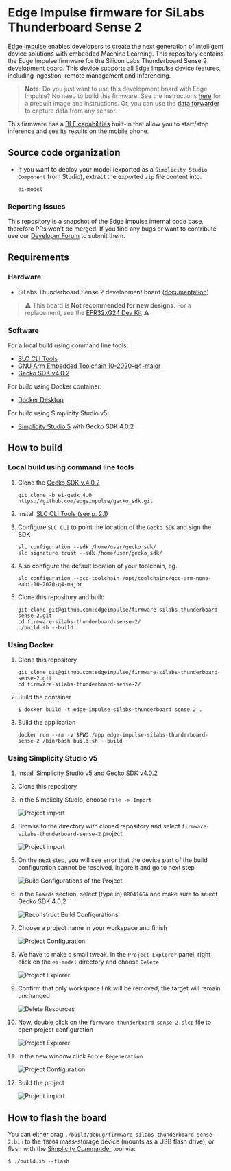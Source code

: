 # Edge Impulse firmware for SiLabs Thunderboard Sense 2

[Edge Impulse](https://www.edgeimpulse.com) enables developers to create the next generation of intelligent device solutions with embedded Machine Learning. This repository contains the Edge Impulse firmware for the Silicon Labs Thunderboard Sense 2 development board. This device supports all Edge Impulse device features, including ingestion, remote management and inferencing.

> **Note:** Do you just want to use this development board with Edge Impulse? No need to build this firmware. See the instructions [here](https://docs.edgeimpulse.com/docs/development-platforms/officially-supported-mcu-targets/silabs-thunderboard-sense-2) for a prebuilt image and instructions. Or, you can use the [data forwarder](https://docs.edgeimpulse.com/docs/cli-data-forwarder) to capture data from any sensor.

This firmware has a [BLE capabilities](https://docs.edgeimpulse.com/docs/development-platforms/officially-supported-mcu-targets/silabs-thunderboard-sense-2#bluetooth-demo) built-in that allow you to start/stop inference and see its results on the mobile phone.

## Source code organization

* If you want to deploy your model (exported as a `Simplicity Studio Component` from Studio), extract the exported `zip` file content into:

    `ei-model`

### Reporting issues

This repository is a snapshot of the Edge Impulse internal code base, therefore PRs won't be merged. If you find any bugs or want to contribute use our [Developer Forum](https://forum.edgeimpulse.com/) to submit them.

## Requirements

### Hardware

* SiLabs Thunderboard Sense 2 development board ([documentation](https://www.silabs.com/documents/public/user-guides/ug309-sltb004a-user-guide.pdf))
> :warning: This board is **Not recommended for new designs**. For a replacement, see the [EFR32xG24 Dev Kit](https://www.silabs.com/development-tools/wireless/efr32xg24-dev-kit) :warning:

### Software

For a local build using command line tools:
* [SLC CLI Tools](https://www.silabs.com/documents/public/user-guides/ug520-software-project-generation-configuration-with-slc-cli.pdf)
* [GNU Arm Embedded Toolchain 10-2020-q4-major](https://developer.arm.com/tools-and-software/open-source-software/developer-tools/gnu-toolchain/gnu-rm/downloads)
* [Gecko SDK v4.0.2](https://github.com/SiliconLabs/gecko_sdk/tree/v4.0.2)

For build using Docker container:
* [Docker Desktop](https://www.docker.com/products/docker-desktop)

For build using Simplicity Studio v5:
* [Simplicity Studio 5](https://www.silabs.com/developers/simplicity-studio) with Gecko SDK 4.0.2

## How to build

### Local build using command line tools

1. Clone the [Gecko SDK v.4.0.2](https://github.com/edgeimpulse/gecko_sdk.git)

    ```
    git clone -b ei-gsdk_4.0 https://github.com/edgeimpulse/gecko_sdk.git
    ```

1. Install [SLC CLI Tools (see p. 2.1)](https://www.silabs.com/documents/public/user-guides/ug520-software-project-generation-configuration-with-slc-cli.pdf)
1. Configure `SLC CLI` to point the location of the `Gecko SDK` and sign the SDK

    ```
    slc configuration --sdk /home/user/gecko_sdk/
    slc signature trust --sdk /home/user/gecko_sdk/
    ```

1. Also configure the default location of your toolchain, eg.

    ```
    slc configuration --gcc-toolchain /opt/toolchains/gcc-arm-none-eabi-10-2020-q4-major
    ```

1. Clone this repository and build

    ```
    git clone git@github.com:edgeimpulse/firmware-silabs-thunderboard-sense-2.git
    cd firmware-silabs-thunderboard-sense-2/
    ./build.sh --build
    ```

### Using Docker

1. Clone this repository

    ```
    git clone git@github.com:edgeimpulse/firmware-silabs-thunderboard-sense-2.git
    cd firmware-silabs-thunderboard-sense-2/
    ```

1. Build the container

    ```
    $ docker build -t edge-impulse-silabs-thunderboard-sense-2 .
    ```

1. Build the application

    ```
    docker run --rm -v $PWD:/app edge-impulse-silabs-thunderboard-sense-2 /bin/bash build.sh --build
    ```

### Using Simplicity Studio v5

1. Install [Simplicity Studio v5](https://www.silabs.com/developers/simplicity-studio) and [Gecko SDK v4.0.2](https://github.com/SiliconLabs/gecko_sdk)
1. Clone this repository
1. In the Simplicity Studio, choose `File -> Import`

    ![Project import](doc/import1.png)

1. Browse to the directory with cloned repository and select `firmware-silabs-thunderboard-sense-2` project

    ![Project import](doc/import2.png)

1. On the next step, you will see error that the device part of the build configuration cannot be resolved, ingore it and go to next step

    ![Build Configurations of the Project](doc/import3.png)

1. In the `Boards` section, select (type in) `BRD4166A` and make sure to select Gecko SDK 4.0.2

    ![Reconstruct Build Configurations](doc/import4.png)

1. Choose a project name in your workspace and finish

    ![Project Configuration](doc/import5.png)

1. We have to make a small tweak. In the `Project Explorer` panel, right click on the `ei-model` directory and choose `Delete`

    ![Project Explorer](doc/import6.png)

1. Confirm that only workspace link will be removed, the target will remain unchanged

    ![Delete Resources](doc/import7.png)

1. Now, double click on the `firmware-thunderboard-sense-2.slcp` file to open project configuration

    ![Project Explorer](doc/import8.png)

1. In the new window click `Force Regeneration`

    ![Project Configuration](doc/import9.png)

1. Build the project

    ![Project import](doc/import10.png)


## How to flash the board

You can either drag `./build/debug/firmware-silabs-thunderboard-sense-2.bin` to the `TB004` mass-storage device (mounts as a USB flash drive), or flash with the [Simplicity Commander](https://community.silabs.com/s/article/simplicity-commander?language=en_US) tool via:

```
$ ./build.sh --flash
```

